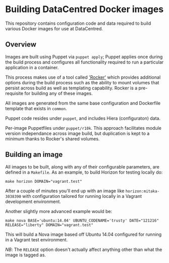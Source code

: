 # Building DataCentred Docker images

This repository contains configuration code and data required to build various Docker images for use at DataCentred.

## Overview

Images are built using Puppet via `puppet apply`;  Puppet applies once during the build process and configures all functionality required to run a particular application in a container.

This process makes use of a tool called ['Rocker'](https://github.com/grammarly/rocker) which provides additional options during the build process such as the ability to mount volumes that persist across build as well as templating capability.  Rocker is a pre-requisite for building any of these images.

All images are generated from the same base configuration and Dockerfile template that exists in `common`.

Puppet code resides under `puppet`, and includes Hiera (configuraton) data.

Per-image Puppetfiles under `puppet/r10k`.  This approach facilitates module version independance across image build, but duplication is kept to a minimum thanks to Rocker's shared volumes.

## Building an image

All images to be built, along with any of their configurable parameters, are defined in a `Makefile`.  As an example, to build Horizon for testing locally do:

```
make horizon DOMAIN="vagrant.test"
```

After a couple of minutes you'll end up with an image like `horizon:mitaka-3038390` with configuration tailored for running locally in a Vagrant development environment.

Another slightly more advanced example would be:

```
make nova BASE='ubuntu:14.04' UBUNTU_CODENAME='trusty' DATE="121216" RELEASE="liberty" DOMAIN="vagrant.test"
```

This will build a Nova image based off Ubuntu 14.04 configured for running in a Vagrant test environment.

_NB_: The `RELEASE` option doesn't actually affect anything other than what the image is tagged as.


